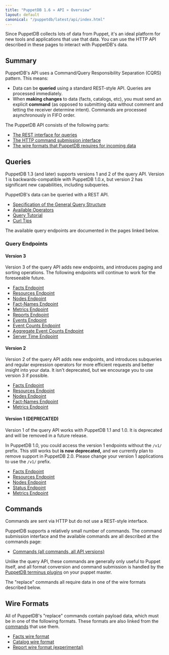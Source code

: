 ```yaml
---
title: "PuppetDB 1.6 » API » Overview"
layout: default
canonical: "/puppetdb/latest/api/index.html"
---
```


[commands]: ./commands.html
[terminus]: ../connect_puppet_master.html

Since PuppetDB collects lots of data from Puppet, it's an ideal platform for new tools and applications that use that data. You can use the HTTP API described in these pages to interact with PuppetDB's data.

Summary
-----

PuppetDB's API uses a Command/Query Responsibility Separation (CQRS) pattern. This means:

* Data can be **queried** using a standard REST-style API. Queries are processed immediately.
* When **making changes** to data (facts, catalogs, etc), you must send an explicit **command** (as opposed to submitting data without comment and letting the receiver determine intent). Commands are processed asynchronously in FIFO order.

The PuppetDB API consists of the following parts:

* [The REST interface for queries](#queries)
* [The HTTP command submission interface](#commands)
* [The wire formats that PuppetDB requires for incoming data](#wire-formats)

Queries
-----

PuppetDB 1.3 (and later) supports versions 1 and 2 of the query API. Version 1 is backwards-compatible with PuppetDB 1.0.x, but version 2 has significant new capabilities, including subqueries.

PuppetDB's data can be queried with a REST API.

* [Specification of the General Query Structure](./query/v3/query.html)
* [Available Operators](./query/v3/operators.html)
* [Query Tutorial](./query/tutorial.html)
* [Curl Tips](./query/curl.html)

The available query endpoints are documented in the pages linked below.

### Query Endpoints

#### Version 3

Version 3 of the query API adds new endpoints, and introduces paging and sorting operations.  The following endpoints will continue to work for the foreseeable future.

* [Facts Endpoint](./query/v3/facts.html)
* [Resources Endpoint](./query/v3/resources.html)
* [Nodes Endpoint](./query/v3/nodes.html)
* [Fact-Names Endpoint](./query/v3/fact-names.html)
* [Metrics Endpoint](./query/v3/metrics.html)
* [Reports Endpoint](./query/v3/reports.html)
* [Events Endpoint](./query/v3/events.html)
* [Event Counts Endpoint](./query/v3/event-counts.html)
* [Aggregate Event Counts Endpoint](./query/v3/aggregate-event-counts.html)
* [Server Time Endpoint](./query/v3/server-time.html)

#### Version 2

Version 2 of the query API adds new endpoints, and introduces subqueries and regular expression operators for more efficient requests and better insight into your data.  It isn't deprecated, but we encourage you to use version 3 if possible.

* [Facts Endpoint](./query/v2/facts.html)
* [Resources Endpoint](./query/v2/resources.html)
* [Nodes Endpoint](./query/v2/nodes.html)
* [Fact-Names Endpoint](./query/v2/fact-names.html)
* [Metrics Endpoint](./query/v2/metrics.html)

#### Version 1 (DEPRECATED)

Version 1 of the query API works with PuppetDB 1.1 and 1.0. It is deprecated and will be removed in a future release.

In PuppetDB 1.0, you could access the version 1 endpoints without the `/v1/` prefix. This still works but **is now deprecated,** and we currently plan to remove support in PuppetDB 2.0. Please change your version 1 applications to use the `/v1/` prefix.

* [Facts Endpoint](./query/v1/facts.html)
* [Resources Endpoint](./query/v1/resources.html)
* [Nodes Endpoint](./query/v1/nodes.html)
* [Status Endpoint](./query/v1/status.html)
* [Metrics Endpoint](./query/v1/metrics.html)

Commands
-----

Commands are sent via HTTP but do not use a REST-style interface. 

PuppetDB supports a relatively small number of commands. The command submission interface and the available commands are all described at the commands page:

* [Commands (all commands, all API versions)][commands]

Unlike the query API, these commands are generally only useful to Puppet itself, and all format conversion and command submission is handled by the [PuppetDB terminus plugins][terminus] on your puppet master.

The "replace" commands all require data in one of the wire formats described below.

Wire Formats
-----

All of PuppetDB's "replace" commands contain payload data, which must be in one of the following formats. These formats are also linked from the [commands](#commands) that use them.

* [Facts wire format](./wire_format/facts_format.html)
* [Catalog wire format](./wire_format/catalog_format.html)
* [Report wire format (experimental)](./wire_format/report_format.html)
